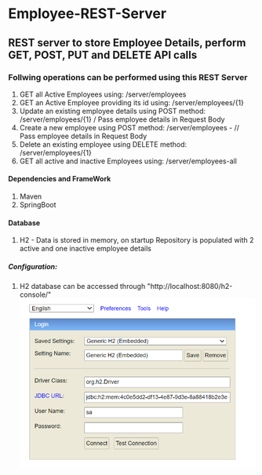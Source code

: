 # Employee-REST-Server

## REST server to store Employee Details, perform GET, POST, PUT and DELETE API calls

### Follwing operations can be performed using this REST Server

1. GET all Active Employees using: /server/employees
2. GET an Active Employee providing its id using: /server/employees/{1}
3. Update an existing employee details using POST method: /server/employees/{1} / Pass employee details in Request Body
4. Create a new employee using POST method: /server/employees - // Pass employee details in Request Body
5. Delete an existing employee using DELETE method: /server/employees/{1}
6. GET all active and inactive Employees using: /server/employees-all

#### Dependencies and FrameWork
1. Maven
2. SpringBoot

#### Database

1. H2 - Data is stored in memory, on startup Repository is populated with 2 active and one inactive employee details
##### Configuration:

1. H2 database can be accessed through "http://localhost:8080/h2-console/"
![h2console](h2console.png)
